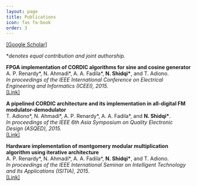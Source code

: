 ```yaml
---
layout: page
title: Publications
icon: fas fa-book
order: 3
---
```

<i id="toggle-icon" class="fas fa-graduation-cap"></i>
[[Google Scholar]](https://scholar.google.com/citations?user=jM1bVc8AAAAJ&hl=en)

**denotes equal contribution and joint authorship.*

**FPGA implementation of CORDIC algorithms for sine and cosine generator**
<br />
A. P. Renardy\*, N. Ahmadi\*, A. A. Fadila\*, **N. Shidqi\***, and T. Adiono.
<br />
*In proceedings of the IEEE International Conference on Electrical Engineering and Informatics (ICEEI), 2015.*
<br />
[[Link]](https://doi.org/10.1109/ICEEI.2015.7352460)

**A pipelined CORDIC architecture and its implementation in all-digital FM modulator-demodulator**
<br />
T. Adiono\*, N. Ahmadi\*, A. P. Renardy\*, A. A. Fadila\*, and **N. Shidqi\***.
<br />
*In proceedings of the IEEE 6th Asia Symposium on Quality Electronic Design (ASQED), 2015.*
<br />
[[Link]](https://doi.org/10.1109/ACQED.2015.7274004)

**Hardware implementation of montgomery modular multiplication algorithm using iterative architecture**
<br />
A. P. Renardy\*, N. Ahmadi\*, A. A. Fadila\*, **N. Shidqi\***, and T. Adiono.
<br />
*In proceedings of the IEEE International Seminar on Intelligent Technology and Its Applications (ISITIA), 2015.*
<br />
[[Link]](https://doi.org/10.1109/ISITIA.2015.7219961)

